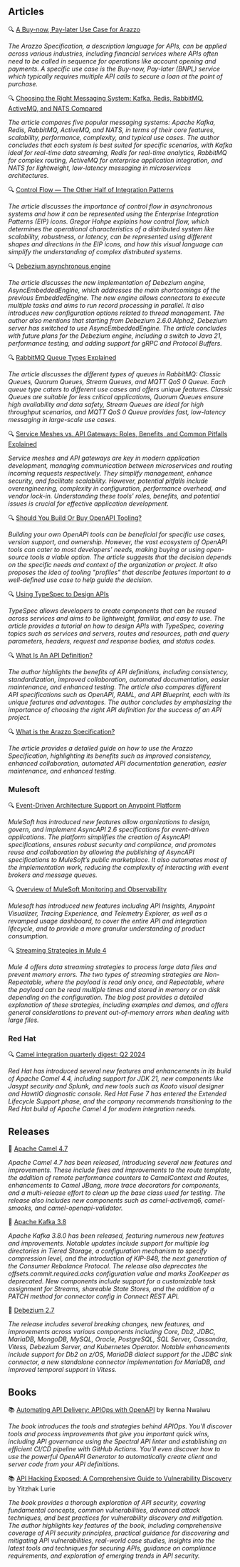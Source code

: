 ## Articles
🔍 [A Buy-now, Pay-later Use Case for Arazzo](https://www.openapis.org/blog/2024/07/19/buy-now-pay-later-arazzo)

_The Arazzo Specification, a description language for APIs, can be applied across various industries, including financial services where APIs often need to be called in sequence for operations like account opening and payments. A specific use case is the Buy-now, Pay-later (BNPL) service which typically requires multiple API calls to secure a loan at the point of purchase._

🔍 [Choosing the Right Messaging System: Kafka, Redis, RabbitMQ, ActiveMQ, and NATS Compared](https://medium.com/@sheikh.hamza.arshad/choosing-the-right-messaging-system-kafka-redis-rabbitmq-activemq-and-nats-compared-fa2dd385976f)

_The article compares five popular messaging systems: Apache Kafka, Redis, RabbitMQ, ActiveMQ, and NATS, in terms of their core features, scalability, performance, complexity, and typical use cases. The author concludes that each system is best suited for specific scenarios, with Kafka ideal for real-time data streaming, Redis for real-time analytics, RabbitMQ for complex routing, ActiveMQ for enterprise application integration, and NATS for lightweight, low-latency messaging in microservices architectures._

🔍 [Control Flow — The Other Half of Integration Patterns](https://www.enterpriseintegrationpatterns.com/ramblings/queues_control_flow.html)

_The article discusses the importance of control flow in asynchronous systems and how it can be represented using the Enterprise Integration Patterns (EIP) icons. Gregor Hohpe explains how control flow, which determines the operational characteristics of a distributed system like scalability, robustness, or latency, can be represented using different shapes and directions in the EIP icons, and how this visual language can simplify the understanding of complex distributed systems._

🔍 [Debezium asynchronous engine](https://debezium.io/blog/2024/07/08/async-embedded-engine/)

_The article discusses the new implementation of Debezium engine, AsyncEmbeddedEngine, which addresses the main shortcomings of the previous EmbeddedEngine. The new engine allows connectors to execute multiple tasks and aims to run record processing in parallel. It also introduces new configuration options related to thread management. The author also mentions that starting from Debezium 2.6.0.Alpha2, Debezium server has switched to use AsyncEmbeddedEngine. The article concludes with future plans for the Debezium engine, including a switch to Java 21, performance testing, and adding support for gRPC and Protocol Buffers._

🔍 [RabbitMQ Queue Types Explained](https://www.cloudamqp.com/blog/rabbitmq-queue-types.html)

_The article discusses the different types of queues in RabbitMQ: Classic Queues, Quorum Queues, Stream Queues, and MQTT QoS 0 Queue. Each queue type caters to different use cases and offers unique features. Classic Queues are suitable for less critical applications, Quorum Queues ensure high availability and data safety, Stream Queues are ideal for high throughput scenarios, and MQTT QoS 0 Queue provides fast, low-latency messaging in large-scale use cases._

🔍 [Service Meshes vs. API Gateways: Roles, Benefits, and Common Pitfalls Explained](https://medium.com/web-tech-journals/service-meshes-vs-api-gateways-roles-benefits-and-common-pitfalls-explained-48f050aea689)

_Service meshes and API gateways are key in modern application development, managing communication between microservices and routing incoming requests respectively. They simplify management, enhance security, and facilitate scalability. However, potential pitfalls include overengineering, complexity in configuration, performance overhead, and vendor lock-in. Understanding these tools' roles, benefits, and potential issues is crucial for effective application development._

🔍 [Should You Build Or Buy OpenAPI Tooling?](https://nordicapis.com/should-you-build-or-buy-openapi-tooling/)

_Building your own OpenAPI tools can be beneficial for specific use cases, version support, and ownership. However, the vast ecosystem of OpenAPI tools can cater to most developers' needs, making buying or using open-source tools a viable option. The article suggests that the decision depends on the specific needs and context of the organization or project. It also proposes the idea of tooling "profiles" that describe features important to a well-defined use case to help guide the decision._

🔍 [Using TypeSpec to Design APIs](https://nordicapis.com/using-typespec-to-design-apis/)

_TypeSpec allows developers to create components that can be reused across services and aims to be lightweight, familiar, and easy to use. The article provides a tutorial on how to design APIs with TypeSpec, covering topics such as services and servers, routes and resources, path and query parameters, headers, request and response bodies, and status codes._

🔍 [What Is An API Definition?](https://nordicapis.com/what-is-an-api-definition/)

_The author highlights the benefits of API definitions, including consistency, standardization, improved collaboration, automated documentation, easier maintenance, and enhanced testing. The article also compares different API specifications such as OpenAPI, RAML, and API Blueprint, each with its unique features and advantages. The author concludes by emphasizing the importance of choosing the right API definition for the success of an API project._


🔍 [What is the Arazzo Specification?](https://nordicapis.com/what-is-the-arazzo-specification/)

_The article provides a detailed guide on how to use the Arazzo Specification, highlighting its benefits such as improved consistency, enhanced collaboration, automated API documentation generation, easier maintenance, and enhanced testing._

### Mulesoft

🔍 [Event-Driven Architecture Support on Anypoint Platform](https://blogs.mulesoft.com/news/event-driven-architecture-support-on-anypoint-platform/)

_MuleSoft has introduced new features allow organizations to design, govern, and implement AsyncAPI 2.6 specifications for event-driven applications. The platform simplifies the creation of AsyncAPI specifications, ensures robust security and compliance, and promotes reuse and collaboration by allowing the publishing of AsyncAPI specifications to MuleSoft’s public marketplace. It also automates most of the implementation work, reducing the complexity of interacting with event brokers and message queues._

🔍 [Overview of MuleSoft Monitoring and Observability](https://blogs.mulesoft.com/news/mulesoft-monitoring-and-observability/)

_Mulesoft has introduced new features including API Insights, Anypoint Visualizer, Tracing Experience, and Telemetry Explorer, as well as a revamped usage dashboard, to cover the entire API and integration lifecycle, and to provide a more granular understanding of product consumption._

🔍 [Streaming Strategies in Mule 4](https://medium.com/another-integration-blog/streaming-strategies-in-mule-4-e1d659bc24df)

_Mule 4 offers data streaming strategies to process large data files and prevent memory errors. The two types of streaming strategies are Non-Repeatable, where the payload is read only once, and Repeatable, where the payload can be read multiple times and stored in memory or on disk depending on the configuration. The blog post provides a detailed explanation of these strategies, including examples and demos, and offers general considerations to prevent out-of-memory errors when dealing with large files._

### Red Hat

🔍 [Camel integration quarterly digest: Q2 2024](https://developers.redhat.com/blog/2024/07/17/camel-integration-quarterly-digest-q2-2024#)

_Red Hat has introduced several new features and enhancements in its build of Apache Camel 4.4, including support for JDK 21, new components like Jasypt security and Splunk, and new tools such as Kaoto visual designer and HawtIO diagnostic console. Red Hat Fuse 7 has entered the Extended Lifecycle Support phase, and the company recommends transitioning to the Red Hat build of Apache Camel 4 for modern integration needs._

## Releases

🚀 [Apache Camel 4.7](https://camel.apache.org/blog/2024/07/camel47-whatsnew/)

_Apache Camel 4.7 has been released, introducing several new features and improvements. These include fixes and improvements to the route template, the addition of remote performance counters to CamelContext and Routes, enhancements to Camel JBang, more trace decorators for components, and a multi-release effort to clean up the base class used for testing. The release also includes new components such as camel-activemq6, camel-smooks, and camel-openapi-validator._

🚀 [Apache Kafka 3.8](https://kafka.apache.org/blog#apache_kafka_380_release_announcement)

_Apache Kafka 3.8.0 has been released, featuring numerous new features and improvements. Notable updates include support for multiple log directories in Tiered Storage, a configuration mechanism to specify compression level, and the introduction of KIP-848, the next generation of the Consumer Rebalance Protocol. The release also deprecates the offsets.commit.required.acks configuration value and marks ZooKeeper as deprecated. New components include support for a customizable task assignment for Streams, shareable State Stores, and the addition of a PATCH method for connector config in Connect REST API._

🚀 [Debezium 2.7](https://debezium.io/blog/2024/07/01/debezium-2-7-final-released/)

_The release includes several breaking changes, new features, and improvements across various components including Core, Db2, JDBC, MariaDB, MongoDB, MySQL, Oracle, PostgreSQL, SQL Server, Cassandra, Vitess, Debezium Server, and Kubernetes Operator. Notable enhancements include support for Db2 on z/OS, MariaDB dialect support for the JDBC sink connector, a new standalone connector implementation for MariaDB, and improved temporal support in Vitess._

## Books

📚 [Automating API Delivery: APIOps with OpenAPI](https://a.co/d/fqNklLA) by Ikenna Nwaiwu

_The book introduces the tools and strategies behind APIOps. You’ll discover tools and process improvements that give you important quick wins, including API governance using the Spectral API linter and establishing an efficient CI/CD pipeline with GitHub Actions. You’ll even discover how to use the powerful OpenAPI Generator to automatically create client and server code from your API definitions._

📚 [API Hacking Exposed: A Comprehensive Guide to Vulnerability Discovery](https://a.co/d/4evjKQv) by Yitzhak Lurie

_The book provides a thorough exploration of API security, covering fundamental concepts, common vulnerabilities, advanced attack techniques, and best practices for vulnerability discovery and mitigation. The author highlights key features of the book, including comprehensive coverage of API security principles, practical guidance for discovering and mitigating API vulnerabilities, real-world case studies, insights into the latest tools and techniques for securing APIs, guidance on compliance requirements, and exploration of emerging trends in API security._